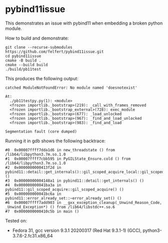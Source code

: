 # pybind11issue

This demonstrates an issue with pybind11 when embedding a broken python module.

How to build and demonstrate:

````
git clone --recurse-submodules https://github.com/felfert/pybind11issue.git
cd pybind11issue
cmake -B build .
cmake --build build
./build/pb11test
````
This produces the following output:

````
catched ModuleNotFoundError: No module named 'doesnotexist'

At:
  ./pb11testpy.py(1): <module>
  <frozen importlib._bootstrap>(219): _call_with_frames_removed
  <frozen importlib._bootstrap_external>(728): exec_module
  <frozen importlib._bootstrap>(677): _load_unlocked
  <frozen importlib._bootstrap>(967): _find_and_load_unlocked
  <frozen importlib._bootstrap>(983): _find_and_load

Segmentation fault (core dumped)
````

Running it in gdb shows the following backtrace:
````
#0  0x00007ffff7dda1d6 in new_threadstate () from /lib64/libpython3.7m.so.1.0
#1  0x00007ffff7cbb595 in PyGILState_Ensure.cold () from /lib64/libpython3.7m.so.1.0
#2  0x0000000000413f2d in pybind11::detail::get_internals()::gil_scoped_acquire_local::gil_scoped_acquire_local() ()
#3  0x00000000004148a1 in pybind11::detail::get_internals() ()
#4  0x000000000041ba3a in pybind11::gil_scoped_acquire::gil_scoped_acquire() ()
#5  0x000000000041bc6a in pybind11::error_already_set::~error_already_set() ()
#6  0x00007ffff7add903 in __gxx_exception_cleanup(_Unwind_Reason_Code, _Unwind_Exception*) () from /lib64/libstdc++.so.6
#7  0x0000000000410c5b in main ()
````

Tested on:
 * Fedora 31, gcc version 9.3.1 20200317 (Red Hat 9.3.1-1) (GCC), python3-3.7.6-2.fc31.x86_64


